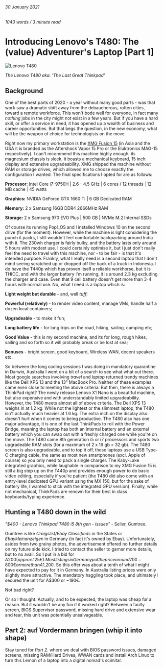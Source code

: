 ###### 30 January 2021



###### 1043 words / 3 minute read



# Introducing Lenovo's T480: The (value) Adventurer's Laptop [Part 1]

![Lenovo T480](../assets/adventure_laptop_001.png)

*The Lenovo T480 aka. 'The Last Great Thinkpad'*

## Background

One of the best parts of 2020 - a year without many good parts - was that work saw a dramatic shift away from the debaucherous, rotten cities, toward a remote workforce. This won't bode well for everyone, in fact many *nothing* jobs in the city might not exist in a few years. But if you have a hard skill, or offer a service in need, it has opened up a wealth of business and career opportunities. But that begs the question, in the new economy, what will be the weapon of choice for technologists on the move. 

Right now my primary workstation is the [XMG Fusion 15](https://bestware.com/en/xmg-fusion-15.html) (in Asia and the USA it is branded as the Aftershock Vapor 15 Pro or the Eluktronics MAG-15 respectively). I can't recommend this machine highly enough, its magnesium chassis is sleek, it boasts a mechanical keyboard, 15 inch display and extensive upgradeability. XMG shipped the machine without RAM or storage drives, which allowed me to choose exactly the configuration I wanted. The final specifications I opted for are as follows:

**Processor:** Intel Core i7-9750H | 2.6 - 4.5 GHz | 6 cores / 12 threads | 12 MB cache | 45 watts

**Graphics:** NVIDIA GeForce GTX 1660 Ti | 6 GB Dedicated RAM

**Memory:** 2 x Samsung 16GB DDR4 2666MHz RAM

**Storage:** 2 x Samsung 970 EVO Plus | 500 GB | NVMe M.2 Internal SSDs

Of course its running Pop!_OS and I installed Windows 10 on the second drive (for the moment). However, while the machine is light considering the punch it packs, I still wouldn't feel comfortable backpacking around India with it. The 230wh charger is fairly bulky, and the battery lasts only around 5 hours with modest use. I could certainly optimise it, but I just don't really feel the need to travel with this machine, nor - to be fair - is that it's intended purpose. Frankly, what I really need is a second laptop that I don't mind seeing scratched up or dropped off the back of a truck in Indonesia. I do have the T440p which has proven itself a reliable workhorse, but it is THICC, and with the larger battery I'm running, it is around 2.3 kg excluding the charger and case. Even that 9 cell battery doesn't get more than 3-4 hours with normal use. No, what I need is a laptop which is:

**Light weight but durable** - and, well *tuff*;

**Powerful (relatively)** - to render video content, manage VMs, handle half a dozen local containers;

**Upgradeable** - to make it fun;

**Long battery life** - for long trips on the road, hiking, sailing, camping etc;

**Good Value** - this is my second machine, and its for long, rough hikes, sailing and so forth so it will probably break or be lost at sea;

**Bonuses** - bright screen, good keyboard, Wireless WAN, decent speakers etc.

So between the long coding sessions I was doing in mandatory quarantine in Darwin, Australia I went on a bit of a search to see what what out there. Most google searches involving *travel* and *laptop* returned trendy machines like the Dell XPS 13 and the 13" MacBook Pro. Neither of these examples came even close to meeting the above criteria. But then, there is always a ThinkPad right? The newly release Lenovo X1 Nano is a beautiful machine, but also expensive and with understandably limited upgradeability. However, the T480 meets almost all of above criteria. The Dell XPS 13 weighs in at 1.2 kg. While not the lightest or the slimmest laptop, the T480 isn't actually much heavier at 1.6 kg. The extra inch on the display also doesn't hurt when it comes to being productive. The T480 also has one major advantage, it is one of the last ThinkPads to roll with the Power Bridge, meaning the laptop has both an internal battery and an external battery which you can swap out with a freshly charged one while you're on the move. The T480 came 8th generation i5 or i7 processors and sports two upgradeable RAM slots (for a maximum of 2 x 16 gb = 32 gb). The T480 screen is also upgradeable, and to top it off, these laptops use a USB Type-C charging cable, the same as most new smartphones (excl. Apple of course) so you only need to pack a single charger. The Kaby-Lake integrated graphics, while laughable in comparison to my XMG Fusion 15 is still a big step up on the T440p and provides enough power to do basic video editing, especially if you're patient (the T480 did also come with an entry-level dedicated GPU variant using the MX 150, but for the sake of battery life, I wanted to stick with the integrated GPU version). Finally, while not mechanical, ThinkPads are renown for their best in class keyboards/typing experience.

## Hunting a T480 down in the wild

*"$400 - Lenovo Thinkpad T480 i5 8th gen - issues"* - Seller, Gumtree.

Gumtree is like *Craigslist/Ebay Classifieds* in the States or *Ebaykleinanzeigen* in Germany (in fact it's owned by Ebay). Unfortunately, asides from two grainy photos, the advertisement offered no further details on my future side kick. I tried to contact the seller to garner more details, but to no avail. So I put in a bid for A$200 (approx. 125€). Most listings in Germany put the price around 700-800€ or more than A$1,200. So this offer was about a tenth of what I might have expected to pay for it in Germany. In Australia listing prices were only slightly more attractive. The mandatory haggling took place, and ultimately I secured the unit for A$300 or ~190€. 

Not bad right?

Or so I thought. Actually, and to be expected, the laptop was cheap for a reason. But it wouldn't be any fun if it worked right? Between a faulty screen, BIOS Supervisor password, missing hard drive and extensive wear and tear, this unit was potentially unsalvageable.

## Part 2: auf Vordermann bringen (whip it into shape)

Stay tuned for *Part 2.* where we deal with BIOS password issues, damaged screens, missing RAM/Hard Drives, WWAN cards and install Arch Linux to turn this Lemon of a laptop into a digital nomad's scimitar. 

